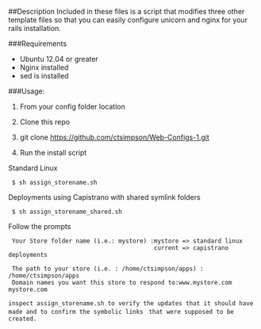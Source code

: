 ##Description
Included in these files is a script that modifies three other template files so that you can easily configure unicorn and nginx for your rails installation.

###Requirements
* Ubuntu 12.04 or greater
* Nginx installed
* sed is installed

###Usage:
1. From your config folder location
2. Clone this repo
3. git clone https://github.com/ctsimpson/Web-Configs-1.git

4. Run the install script

Standard Linux 

     $ sh assign_storename.sh
     
Deployments using Capistrano with shared symlink folders

     $ sh assign_storename_shared.sh

Follow the prompts

     Your Store folder name (i.e.: mystore) :mystore => standard linux
                                             current => capistrano deployments

     The path to your store (i.e. : /home/ctsimpson/apps) : /home/ctsimpson/apps
     Domain names you want this store to respond to:www.mystore.com mystore.com

`inspect assign_storename.sh to verify the updates that it should have made and to confirm the symbolic links `
`that were supposed to be created.`
